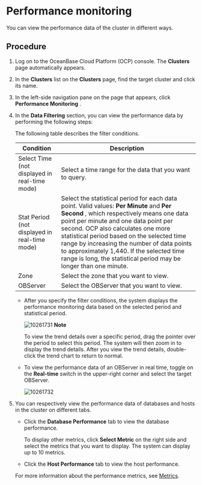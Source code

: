 Performance monitoring
===========================================

You can view the performance data of the cluster in different ways.

Procedure
------------------------------

1. Log on to the OceanBase Cloud Platform (OCP) console. The **Clusters** page automatically appears.



2. In the **Clusters** list on the **Clusters** page, find the target cluster and click its name.



3. In the left-side navigation pane on the page that appears, click **Performance Monitoring** .



4. In the **Data Filtering** section, you can view the performance data by performing the following steps:

   The following table describes the filter conditions.


   |                 **Condition**                 |                                                                                                                                                                                                          **Description**                                                                                                                                                                                                          |
   |-----------------------------------------------|-----------------------------------------------------------------------------------------------------------------------------------------------------------------------------------------------------------------------------------------------------------------------------------------------------------------------------------------------------------------------------------------------------------------------------------|
   | Select Time (not displayed in real-time mode) | Select a time range for the data that you want to query.                                                                                                                                                                                                                                                                                                                                                                          |
   | Stat Period (not displayed in real-time mode) | Select the statistical period for each data point. Valid values: **Per Minute** and **Per Second** , which respectively means one data point per minute and one data point per second. OCP also calculates one more statistical period based on the selected time range by increasing the number of data points to approximately 1,440. If the selected time range is long, the statistical period may be longer than one minute. |
   | Zone                                          | Select the zone that you want to view.                                                                                                                                                                                                                                                                                                                                                                                            |
   | OBServer                                      | Select the OBServer that you want to view.                                                                                                                                                                                                                                                                                                                                                                                        |


   * After you specify the filter conditions, the system displays the performance monitoring data based on the selected period and statistical period.

     ![10261731](https://help-static-aliyun-doc.aliyuncs.com/assets/img/en-US/7237567361/p344207.png)
     **Note**



     To view the trend details over a specific period, drag the pointer over the period to select this period. The system will then zoom in to display the trend details. After you view the trend details, double-click the trend chart to return to normal.


   * To view the performance data of an OBServer in real time, toggle on the **Real-time** switch in the upper-right corner and select the target OBServer.

     ![10261732](https://help-static-aliyun-doc.aliyuncs.com/assets/img/en-US/7237567361/p344211.png)





5. You can respectively view the performance data of databases and hosts in the cluster on different tabs.

   * Click the **Database Performance** tab to view the database performance.

     To display other metrics, click **Select Metric** on the right side and select the metrics that you want to display. The system can display up to 10 metrics.


   * Click the **Host Performance** tab to view the host performance.






   For more information about the performance metrics, see [Metrics](../12.appendix/8.monitoring-metrics.md).
